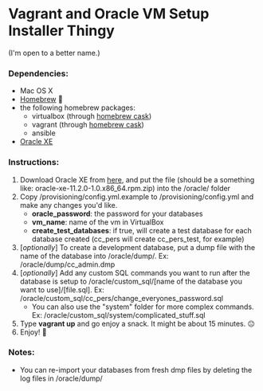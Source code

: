 Vagrant and Oracle VM Setup Installer Thingy
===========================
(I'm open to a better name.)

### Dependencies:

* Mac OS X
* [Homebrew](http://brew.sh "http://brew.sh") 🍺
* the following homebrew packages:
    * virtualbox (through [homebrew cask](https://github.com/phinze/homebrew-cask "https://github.com/phinze/homebrew-cask"))
    * vagrant (through [homebrew cask](https://github.com/phinze/homebrew-cask "https://github.com/phinze/homebrew-cask"))
    * ansible
* [Oracle XE](http://www.oracle.com/technetwork/products/express-edition/downloads "http://www.oracle.com/technetwork/products/express-edition/downloads")

### Instructions:

1. Download Oracle XE from [here](http://www.oracle.com/technetwork/products/express-edition/downloads "http://www.oracle.com/technetwork/products/express-edition/downloads"), and put the file (should be a something like: oracle-xe-11.2.0-1.0.x86_64.rpm.zip) into the /oracle/ folder
2. Copy /provisioning/config.yml.example to /provisioning/config.yml and make any changes you'd like.
    * **oracle_password**: the password for your databases
    * **vm_name**: name of the vm in VirtualBox
    * **create_test_databases**: if true, will create a test database for each database created (cc_pers will create cc_pers_test, for example)
3. [_optionally_] To create a development database, put a dump file with the name of the database into /oracle/dump/. Ex: /oracle/dump/cc_admin.dmp
4. [_optionally_] Add any custom SQL commands you want to run after the database is setup to /oracle/custom_sql/[name of the database you want to use]/[file.sql]. Ex: /oracle/custom_sql/cc_pers/change_everyones_password.sql
    * You can also use the "system" folder for more complex commands. Ex: /oracle/custom_sql/system/complicated_stuff.sql
5. Type **vagrant up** and go enjoy a snack. It might be about 15 minutes. 😐
6. Enjoy! 🎉

### Notes:

* You can re-import your databases from fresh dmp files by deleting the log files in /oracle/dump/

